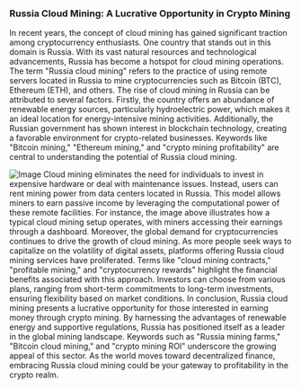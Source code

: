 ### Russia Cloud Mining: A Lucrative Opportunity in Crypto Mining
In recent years, the concept of cloud mining has gained significant traction among cryptocurrency enthusiasts. One country that stands out in this domain is Russia. With its vast natural resources and technological advancements, Russia has become a hotspot for cloud mining operations. The term "Russia cloud mining" refers to the practice of using remote servers located in Russia to mine cryptocurrencies such as Bitcoin (BTC), Ethereum (ETH), and others.
The rise of cloud mining in Russia can be attributed to several factors. Firstly, the country offers an abundance of renewable energy sources, particularly hydroelectric power, which makes it an ideal location for energy-intensive mining activities. Additionally, the Russian government has shown interest in blockchain technology, creating a favorable environment for crypto-related businesses. Keywords like "Bitcoin mining," "Ethereum mining," and "crypto mining profitability" are central to understanding the potential of Russia cloud mining.

![Image](https://github.com/user-attachments/assets/d7419ec9-dc67-403f-bf28-8faea5f1f74f)
Cloud mining eliminates the need for individuals to invest in expensive hardware or deal with maintenance issues. Instead, users can rent mining power from data centers located in Russia. This model allows miners to earn passive income by leveraging the computational power of these remote facilities. For instance, the image above illustrates how a typical cloud mining setup operates, with miners accessing their earnings through a dashboard.
Moreover, the global demand for cryptocurrencies continues to drive the growth of cloud mining. As more people seek ways to capitalize on the volatility of digital assets, platforms offering Russia cloud mining services have proliferated. Terms like "cloud mining contracts," "profitable mining," and "cryptocurrency rewards" highlight the financial benefits associated with this approach. Investors can choose from various plans, ranging from short-term commitments to long-term investments, ensuring flexibility based on market conditions.
In conclusion, Russia cloud mining presents a lucrative opportunity for those interested in earning money through crypto mining. By harnessing the advantages of renewable energy and supportive regulations, Russia has positioned itself as a leader in the global mining landscape. Keywords such as "Russia mining farms," "Bitcoin cloud mining," and "crypto mining ROI" underscore the growing appeal of this sector. As the world moves toward decentralized finance, embracing Russia cloud mining could be your gateway to profitability in the crypto realm.

